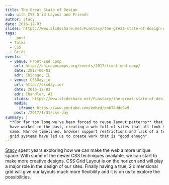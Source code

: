 ```yaml
---
title: The Great State of Design
sub: with CSS Grid Layout and Friends
author: stacy
date: 2016-12-03
slides: https://www.slideshare.net/Funstacy/the-great-state-of-design-with-css-grid-layout-and-friends
tags:
  - _post
  - Talks
  - CSS
  - Grids
events:
  - venue: Front-End Camp
    url: http://chicagocamps.org/events/2017/front-end-camp/
    date: 2017-06-03
    adr: Chicago, IL
  - venue: CSSDay.io
    url: http://cssday.io/
    date: 2016-12-03
    adr: Chandler, AZ
    slides: https://www.slideshare.net/Funstacy/the-great-state-of-design-with-css-grid-layout-and-friends
    media:
      iframe: https://www.youtube.com/embed/pnbT4HdcSwM
    post: /2017/1/31/css-day
summary: |
  **For far too long we've been forced to reuse layout patterns** that
  have worked in the past, creating a web full of sites that all look the
  same. Narrow timelines, browser support restrictions and lack of a true
  grid systems have led us to create work that is "good enough".
---
```


[Stacy] spent years exploring how we can make the web a more unique
space. With some of the newer CSS techniques available, we can start to
make more creative designs. CSS Grid Layout is on the horizon and will
play a major role in the design of our sites. Finally having a true, 2
dimensional grid will give our layouts much more flexibility and it is
on us to explore the possibilities.

[Stacy]: /authors/stacy
